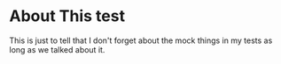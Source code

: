 # About This test

This is just to tell that I don't forget about the mock things in my tests as long as we talked about it.
